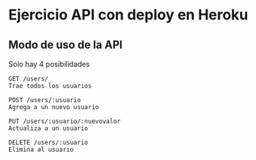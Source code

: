 # Ejercicio API con deploy en Heroku

## Modo de uso de la API

Solo hay 4 posibilidades

```
GET /users/
Trae todos los usuarios

POST /users/:usuario
Agrega a un nuevo usuario

PUT /users/:usuario/:nuevovalor
Actualiza a un usuario

DELETE /users/:usuario
Elimina al usuario
```
